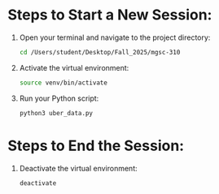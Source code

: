 # Steps to Start a New Session:
1. Open your terminal and navigate to the project directory:
   ```bash
   cd /Users/student/Desktop/Fall_2025/mgsc-310
   ```

2. Activate the virtual environment:
   ```bash
   source venv/bin/activate
   ```

3. Run your Python script:
   ```bash
   python3 uber_data.py
   ```

# Steps to End the Session:
1. Deactivate the virtual environment:
   ```bash
   deactivate
   ```